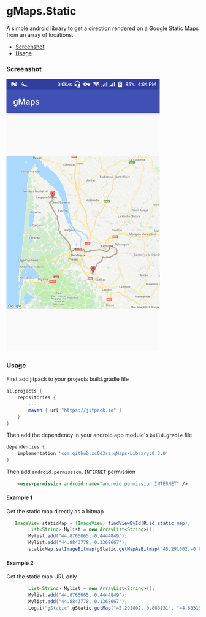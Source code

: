 # gMaps.Static

A simple android library to get a direction rendered on a Google Static Maps from an array
of locations. 
- [Screenshot](#screenshot)
- [Usage](#usage)

### Screenshot
<img src="/screenshots/sample.png" width="400px" />

### Usage
First add jitpack to your projects build.gradle file

```gradle
allprojects {
   	repositories {
   		...
   		maven { url "https://jitpack.io" }
   	}
}
```

Then add the dependency in your android app module's `build.gradle` file.

```gradle
dependencies {
    implementation 'com.github.xc0d3rz:gMaps-Library:0.3.0'
}
```

Then add `android.permission.INTERNET` permission
```xml
    <uses-permission android:name="android.permission.INTERNET" />
```
#### Example 1
Get the static map directly as a bitmap
```java
   ImageView staticMap = (ImageView) findViewById(R.id.static_map);
        List<String> Mylist = new ArrayList<String>();
        Mylist.add("44.8765065,-0.4444849");
        Mylist.add("44.8843778,-0.1368667");
        staticMap.setImageBitmap(gStatic.getMapAsBitmap("45.291002,-0.868131", "44.683159,-0.405704", Mylist));
```

#### Example 2
Get the static map URL only
```java
        List<String> Mylist = new ArrayList<String>();
        Mylist.add("44.8765065,-0.4444849");
        Mylist.add("44.8843778,-0.1368667");
        Log.i("gStatic",gStatic.getMap("45.291002,-0.868131", "44.683159,-0.405704", Mylist)); //staticMap URL
```